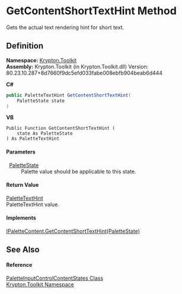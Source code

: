 # GetContentShortTextHint Method


Gets the actual text rendering hint for short text.



## Definition
**Namespace:** <a href="79d2eac2-21f4-54ff-7552-b20c33c30600.md">Krypton.Toolkit</a>  
**Assembly:** Krypton.Toolkit (in Krypton.Toolkit.dll) Version: 80.23.10.287+8d7660f9dc5efd033fabe008ebfb904beab6d444

**C#**
``` C#
public PaletteTextHint GetContentShortTextHint(
	PaletteState state
)
```
**VB**
``` VB
Public Function GetContentShortTextHint ( 
	state As PaletteState
) As PaletteTextHint
```



#### Parameters
<dl><dt>  <a href="93e626cd-00cf-240e-06c6-ab4d47e982ba.md">PaletteState</a></dt><dd>Palette value should be applicable to this state.</dd></dl>

#### Return Value
<a href="337b9139-048d-9c52-b45d-d8bb3ebd7c63.md">PaletteTextHint</a>  
PaletteTextHint value.

#### Implements
<a href="99da162b-5f49-0984-2f96-d5bace642afe.md">IPaletteContent.GetContentShortTextHint(PaletteState)</a>  


## See Also


#### Reference
<a href="cab6d0b2-e376-4728-ac52-1ada59eed973.md">PaletteInputControlContentStates Class</a>  
<a href="79d2eac2-21f4-54ff-7552-b20c33c30600.md">Krypton.Toolkit Namespace</a>  
